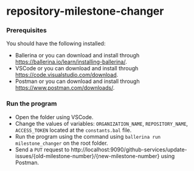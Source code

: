 # repository-milestone-changer

### Prerequisites

You should have the following installed:
- Ballerina or you can download and install through https://ballerina.io/learn/installing-ballerina/.
- VSCode or you can download and install through https://code.visualstudio.com/download.
- Postman or you can download and install through https://www.postman.com/downloads/.

### Run the program

- Open the folder using VSCode.
- Change the values of variables: `ORGANIZATION_NAME`, `REPOSITORY_NAME`, `ACCESS_TOKEN` located at the `constants.bal` file.
- Run the program using the command using `ballerina run milestone_changer` on the root folder.
- Send a `PUT` request to http://localhost:9090/github-services/update-issues/{old-milestone-number}/{new-milestone-number} using Postman.
